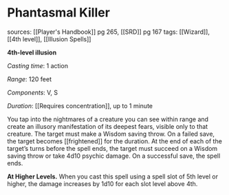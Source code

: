 # Phantasmal Killer
sources: [[Player's Handbook]] pg 265, [[SRD]] pg 167
tags: [[Wizard]], [[4th level]], [[Illusion Spells]]

**4th-level illusion**

*Casting time*: 1 action

*Range*: 120 feet

*Components*: V, S

*Duration*: [[Requires concentration]], up to 1 minute

You tap into the nightmares of a creature you can see within range and create an illusory manifestation of its deepest fears, visible only to that creature. The target must make a Wisdom saving throw. On a failed save, the target becomes [[frightened]] for the duration. At the end of each of the target’s turns before the spell ends, the target must succeed on a Wisdom saving throw or take 4d10 psychic damage. On a successful save, the spell ends. 

**At Higher Levels.** When you cast this spell using a spell slot of 5th level or higher, the damage increases by 1d10 for each slot level above 4th.
